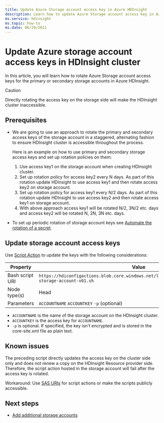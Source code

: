 ```yaml
---
title: Update Azure Storage account access key in Azure HDInsight 
description: Learn how to update Azure Storage account access key in Azure HDInsight cluster.
ms.service: hdinsight
ms.topic: how-to
ms.date: 06/29/2021
---
```


# Update Azure storage account access keys in HDInsight cluster

In this article, you will learn how to rotate Azure Storage account access keys for the primary or secondary storage accounts in Azure HDInsight.

>[!CAUTION]
> Directly rotating the access key on the storage side will make the HDInsight cluster inaccessible.

## Prerequisites

* We are going to use an approach to rotate the primary and secondary access keys of the storage account in a staggered, alternating fashion to ensure HDInsight cluster is accessible throughout the process.

    Here is an example on how to use primary and secondary storage access keys and set up rotation policies on them:
    1. Use access key1 on the storage account when creating HDInsight cluster.
    1. Set up rotation policy for access key2 every N days. As part of this rotation update HDInsight to use access key1 and then rotate access key2 on storage account.
    1. Set up rotation policy for access key1 every N/2 days. As part of this rotation update HDInsight to use access key2 and then rotate access key1 on storage account.
    1. With above approach access key1 will be rotated N/2, 3N/2 etc. days and access key2 will be rotated N, 2N, 3N etc. days.

* To set up periodic rotation of storage account keys see [Automate the rotation of a secret](../key-vault/secrets/tutorial-rotation-dual.md).

## Update storage account access keys

Use [Script Action](hdinsight-hadoop-customize-cluster-linux.md#script-action-to-a-running-cluster) to update the keys with the following considerations:

|Property | Value |
|---|---|
|Bash script URI|`https://hdiconfigactions.blob.core.windows.net/linuxaddstorageaccountv01/update-storage-account-v01.sh`|
|Node type(s)|Head|
|Parameters|`ACCOUNTNAME` `ACCOUNTKEY` `-p` (optional)|

* `ACCOUNTNAME` is the name of the storage account on the HDInsight cluster.
* `ACCOUNTKEY` is the access key for `ACCOUNTNAME`.
* `-p` is optional. If specified, the key isn't encrypted and is stored in the core-site.xml file as plain text.

## Known issues

The preceding script directly updates the access key on the cluster side only and does not renew a copy on the HDInsight Resource provider side. Therefore, the script action hosted in the storage account will fail after the access key is rotated.

Workaround:
Use [SAS URIs](hdinsight-storage-sharedaccesssignature-permissions.md) for script actions or make the scripts publicly accessible.

## Next steps

* [Add additional storage accounts](hdinsight-hadoop-add-storage.md)
